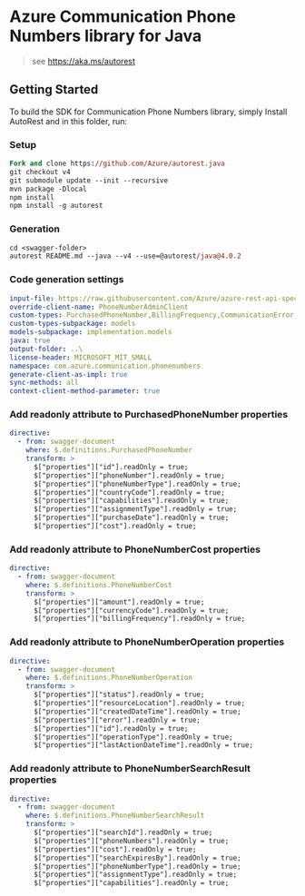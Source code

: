# Azure Communication Phone Numbers library for Java

> see https://aka.ms/autorest
## Getting Started

To build the SDK for Communication Phone Numbers library, simply Install AutoRest and in this folder, run:

### Setup
```ps
Fork and clone https://github.com/Azure/autorest.java
git checkout v4
git submodule update --init --recursive
mvn package -Dlocal
npm install
npm install -g autorest
```

### Generation
```ps
cd <swagger-folder>
autorest README.md --java --v4 --use=@autorest/java@4.0.2
```

### Code generation settings
``` yaml
input-file: https://raw.githubusercontent.com/Azure/azure-rest-api-specs/1ef769ae890b5f5a952f9ba6e46e0ef6d38241da/specification/communication/data-plane/Microsoft.CommunicationServicesPhoneNumbers/stable/2021-03-07/phonenumbers.json
override-client-name: PhoneNumberAdminClient
custom-types: PurchasedPhoneNumber,BillingFrequency,CommunicationError,PhoneNumberOperation,PhoneNumberOperationStatus,PhoneNumberOperationStatusCodes,PhoneNumberOperationType,PhoneNumberAssignmentType,PhoneNumberCapabilities,PhoneNumberCapabilitiesRequest,PhoneNumberCapabilityType,PhoneNumberCost,PhoneNumberSearchResult,PhoneNumberType,PhoneNumberCapability
custom-types-subpackage: models
models-subpackage: implementation.models
java: true
output-folder: ..\
license-header: MICROSOFT_MIT_SMALL
namespace: com.azure.communication.phonenumbers
generate-client-as-impl: true
sync-methods: all
context-client-method-parameter: true
```

### Add readonly attribute to PurchasedPhoneNumber properties
```yaml
directive:
  - from: swagger-document
    where: $.definitions.PurchasedPhoneNumber
    transform: >
      $["properties"]["id"].readOnly = true;
      $["properties"]["phoneNumber"].readOnly = true;
      $["properties"]["phoneNumberType"].readOnly = true;
      $["properties"]["countryCode"].readOnly = true;
      $["properties"]["capabilities"].readOnly = true;
      $["properties"]["assignmentType"].readOnly = true;
      $["properties"]["purchaseDate"].readOnly = true;
      $["properties"]["cost"].readOnly = true;
```

### Add readonly attribute to PhoneNumberCost properties
```yaml
directive:
  - from: swagger-document
    where: $.definitions.PhoneNumberCost
    transform: >
      $["properties"]["amount"].readOnly = true;
      $["properties"]["currencyCode"].readOnly = true;
      $["properties"]["billingFrequency"].readOnly = true;
```

### Add readonly attribute to PhoneNumberOperation properties
```yaml $(java)
directive:
  - from: swagger-document
    where: $.definitions.PhoneNumberOperation
    transform: >
      $["properties"]["status"].readOnly = true;
      $["properties"]["resourceLocation"].readOnly = true;
      $["properties"]["createdDateTime"].readOnly = true;
      $["properties"]["error"].readOnly = true;
      $["properties"]["id"].readOnly = true;
      $["properties"]["operationType"].readOnly = true;
      $["properties"]["lastActionDateTime"].readOnly = true;
```

### Add readonly attribute to PhoneNumberSearchResult properties
```yaml
directive:
  - from: swagger-document
    where: $.definitions.PhoneNumberSearchResult
    transform: >
      $["properties"]["searchId"].readOnly = true;
      $["properties"]["phoneNumbers"].readOnly = true;
      $["properties"]["cost"].readOnly = true;
      $["properties"]["searchExpiresBy"].readOnly = true;
      $["properties"]["phoneNumberType"].readOnly = true;
      $["properties"]["assignmentType"].readOnly = true;
      $["properties"]["capabilities"].readOnly = true;
```